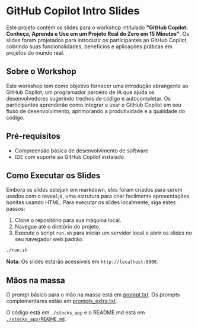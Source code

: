 # GitHub Copilot Intro Slides

Este projeto contém os slides para o workshop intitulado **"GitHub Copilot: Conheça, Aprenda e Use em um Projeto Real do Zero em 15 Minutos"**. Os slides foram projetados para introduzir os participantes ao GitHub Copilot, cobrindo suas funcionalidades, benefícios e aplicações práticas em projetos do mundo real.

## Sobre o Workshop

Este workshop tem como objetivo fornecer uma introdução abrangente ao GitHub Copilot, um programador parceiro de IA que ajuda os desenvolvedores sugerindo trechos de código e autocompletar. Os participantes aprenderão como integrar e usar o GitHub Copilot em seu fluxo de desenvolvimento, aprimorando a produtividade e a qualidade do código.

## Pré-requisitos

- Compreensão básica de desenvolvimento de software
- IDE com suporte ao GitHub Copilot instalado

## Como Executar os Slides

Embora os slides estejam em markdown, eles foram criados para serem usados com o reveal.js, uma estrutura para criar facilmente apresentações bonitas usando HTML. Para executar os slides localmente, siga estes passos:

1. Clone o repositório para sua máquina local.
2. Navegue até o diretório do projeto.
3. Execute o script `run.sh` para iniciar um servidor local e abrir os slides no seu navegador web padrão.

```bash
./run.sh
```

**Nota**: Os slides estarão acessíveis em `http://localhost:8000`.

## Mãos na massa

O prompt básico para o mão na massa está em [prompt.txt](prompt.txt).
Os prompts complementares estão em [prompts_extra.txt](prompts_extra.txt).

O código está em `./stocks_app` e o README.md está em [`./stocks_app/README.md`](stocks_app/README.md).